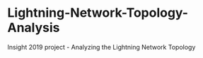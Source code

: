 # Lightning-Network-Topology-Analysis
Insight 2019 project - Analyzing the Lightning Network Topology 
